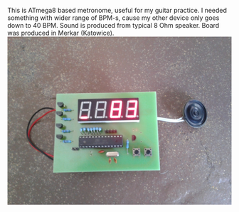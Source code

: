 This is ATmega8 based metronome, useful for my guitar practice. I needed something with wider range of BPM-s, cause my other device only goes down to 40 BPM. Sound is produced from typical 8 Ohm speaker. Board was produced in Merkar (Katowice).
![Photo](https://raw.githubusercontent.com/AleksanderGrzybowski/Atmega-metronome/master/final.jpg)
